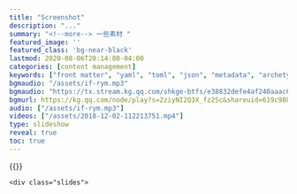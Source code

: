 ```yaml
---
title: "Screenshot"
description: "..."
summary: "<!--more--> 一些素材 "
featured_image: ''
featured_class: 'bg-near-black'
lastmod: 2020-08-06T20:14:08-04:00
categories: [content management]
keywords: ["front matter", "yaml", "toml", "json", "metadata", "archetypes"]
bgmaudio: "/assets/if-rym.mp3"
bgmaudio: "https://tx.stream.kg.qq.com/shkge-btfs/e38832defe4af240aaac6f2172948022a9117019"
bgmurl: https://kg.qq.com/node/play?s=2ziyNI2Q3X_fz2Sc&shareuid=619c9880232b328d35
audio: ["/assets/if-rym.mp3"]
videos: ["/assets/2018-12-02-112213751.mp4"]
type: slideshow
reveal: true
toc: true
---
```


{{<rawhtml>}}
<div class="reveal">

    <div class="slides">


<section data-auto-animate data-transition="zoom" data-markdown>
    <script type="text/template">
    ## A

    每个终点都是另一个起点

    人生就是无数起点与终点的合集

    ...

    ###### 背景音乐来自锶儿翻唱的《Reality》(Logo 侧)

    </script>
</section>

<section data-transition="zoom-in fade-out">
{{<figure src="/shot/194565651.jpg" class="bg-light-blue br4 tc pv3 dark-blue ph1" title="演示案例 - 电商平台">}} 
</section>

<section data-transition="zoom-in fade-out">
{{<figure src="/shot/Screenshot_2018-07-07-18-35-14.jpg" class="" title="演示案例 - 电商平台">}}
</section>

<section data-transition="zoom-in fade-out">
{{<figure src="/shot/Screenshot_2018-07-07-18-36-43.jpg" class="" title="演示案例 - 电商平台">}} 
</section>


<section data-transition="zoom-in fade-out" data-background="#413233">
{{<figure src="/shot/Screenshot_2018-07-07-18-36-57.jpg" class="" title="演示案例 - 电商平台">}} 
</section>


<section data-transition="zoom-in fade-out" data-background="#514263">
{{<figure src="/shot/Screenshot_2018-07-07-18-37-34.jpg" class="" title="演示案例 - 电商平台">}} 
</section>


<section data-transition="zoom-in fade-out">
{{<figure src="/shot/Screenshot_2018-07-07-18-38-51.jpg" class="" title="演示案例 - 电商平台">}} 
</section>


<section data-transition="zoom-in fade-out" data-background="#413233">
{{<figure src="/shot/Screenshot_2018-07-07-22-42-34.jpg" class="" title="演示案例 - 电商平台">}} 
</section>


<section data-transition="zoom-in fade-out" data-background="#514263">
{{<figure src="/shot/panel-style-d.png" class="" title="演示案例 - 蓝牙控制小程序">}} 
</section>

<section data-transition="zoom-in fade-out" data-background="#514263">
{{<figure src="/shot/panel-style-b.png" class="" title="演示案例 - 蓝牙控制小程序">}} 
</section>

<section data-transition="zoom-in fade-out" data-background="#514263">
{{<figure src="/shot/panel-style-a.png" class="" title="演示案例 - 蓝牙控制小程序">}} 
</section>

<section data-transition="zoom-in fade-out" data-background="#514263">
{{<figure src="/shot/layout-small.png" class="" title="演示案例 - 蓝牙控制小程序">}} 
</section>

<section data-transition="zoom-in fade-out" data-background="#514263">
{{<figure src="/shot/layout-original-small.png" class="" title="演示案例 - 蓝牙控制小程序">}} 
</section>

<section data-transition="zoom-in fade-out" data-background="#514263">
{{<figure src="/shot/layout-grid.png" class="" title="演示案例 - 蓝牙控制小程序">}} 
</section>


<section data-transition="zoom" data-markdown>
    <script type="text/template">
    ## The End is another beginning

    《if》 - a melody 2015/1/12
    
    <!-- [《乐乎》](http://jimbowhy.lofter.com/post/1cac3850_9b172ac) -->

    <audio src="/assets/if-rym.mp3" data-autoplay></audio>
    </script>
</section>

    </div>
</div>
{{</rawhtml>}}

